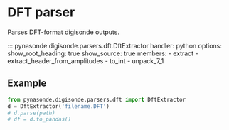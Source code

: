 # DFT parser

Parses DFT-format digisonde outputs.

::: pynasonde.digisonde.parsers.dft.DftExtractor
    handler: python
    options:
        show_root_heading: true
        show_source: true
        members:
            - extract
            - extract_header_from_amplitudes
            - to_int
            - unpack_7_1

## Example

```python
from pynasonde.digisonde.parsers.dft import DftExtractor
d = DftExtractor('filename.DFT')
# d.parse(path)
# df = d.to_pandas()
```
